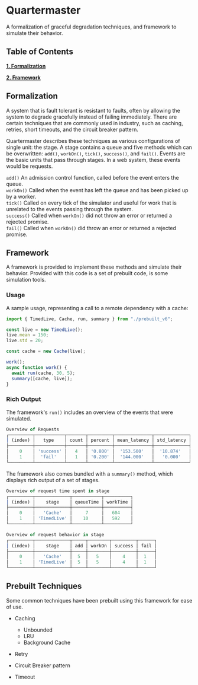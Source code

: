 # Quartermaster

A formalization of graceful degradation techniques, and framework to simulate their behavior.

## Table of Contents

**[1. Formalization](#Formalization)**

**[2. Framework](#Framework)**

## Formalization

A system that is fault tolerant is resistant to faults, often by allowing the system to degrade gracefully instead of failing immediately. There are certain techniques that are commonly used in industry, such as caching, retries, short timeouts, and the circuit breaker pattern.

Quartermaster describes these techniques as various configurations of single unit: the stage. A stage contains a queue and five methods which can be overwritten: `add()`, `workOn()`, `tick()`, `success()`, and `fail()`. Events are the basic units that pass through stages. In a web system, these events would be requests.

`add()` An admission control function, called before the event enters the queue.
\
`workOn()` Called when the event has left the queue and has been picked up by a worker.
\
`tick()` Called on every tick of the simulator and useful for work that is unrelated to the events passing through the system.
\
`success()` Called when `workOn()` did not throw an error or returned a rejected promise.
\
`fail()` Called when `workOn()` did throw an error or returned a rejected promise.

## Framework

A framework is provided to implement these methods and simulate their behavior. Provided with this code is a set of prebuilt code, is some simulation tools.

### Usage

A sample usage, representing a call to a remote dependency with a cache:

```typescript
import { TimedLive, Cache, run, summary } from "./prebuilt_v6";

const live = new TimedLive();
live.mean = 150;
live.std = 20;

const cache = new Cache(live);

work();
async function work() {
  await run(cache, 30, 5);
  summary([cache, live]);
}
```

### Rich Output

The framework's `run()` includes an overview of the events that were simulated.

```js
Overview of Requests
┌─────────┬───────────┬───────┬─────────┬──────────────┬─────────────┐
│ (index) │   type    │ count │ percent │ mean_latency │ std_latency │
├─────────┼───────────┼───────┼─────────┼──────────────┼─────────────┤
│    0    │ 'success' │   4   │ '0.800' │  '153.500'   │  '10.874'   │
│    1    │  'fail'   │   1   │ '0.200' │  '144.000'   │   '0.000'   │
└─────────┴───────────┴───────┴─────────┴──────────────┴─────────────┘
```

The framework also comes bundled with a `summary()` method, which displays rich output of a set of stages.

```js
Overview of request time spent in stage
┌─────────┬─────────────┬───────────┬──────────┐
│ (index) │    stage    │ queueTime │ workTime │
├─────────┼─────────────┼───────────┼──────────┤
│    0    │   'Cache'   │     7     │   604    │
│    1    │ 'TimedLive' │    10     │   592    │
└─────────┴─────────────┴───────────┴──────────┘

Overview of request behavior in stage
┌─────────┬─────────────┬─────┬────────┬─────────┬──────┐
│ (index) │    stage    │ add │ workOn │ success │ fail │
├─────────┼─────────────┼─────┼────────┼─────────┼──────┤
│    0    │   'Cache'   │  5  │   5    │    4    │  1   │
│    1    │ 'TimedLive' │  5  │   5    │    4    │  1   │
└─────────┴─────────────┴─────┴────────┴─────────┴──────┘
```

## Prebuilt Techniques

Some common techniques have been prebuilt using this framework for ease of use.

- Caching

  - Unbounded
  - LRU
  - Background Cache

- Retry
- Circuit Breaker pattern
- Timeout
